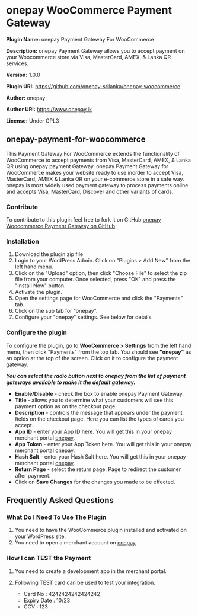 # onepay WooCommerce Payment Gateway

**Plugin Name:** onepay Payment Gateway For WooCommerce

**Description:** onepay Payment Gateway allows you to accept payment on your Woocommerce store via Visa, MasterCard, AMEX, & Lanka QR services.

**Version:** 1.0.0

**Plugin URI:** https://github.com/onepay-srilanka/onepay-woocommerce

**Author:** onepay 

**Author URI:** https://www.onepay.lk

**License:** Under GPL3


## onepay-payment-for-woocommerce
This Payment Gateway For WooCommerce extends the functionality of WooCommerce to accept payments from Visa, MasterCard, AMEX, & Lanka QR using onepay payment Gateway. onepay Payment Gateway for WooCommerce makes your website ready to use inorder to accept Visa, MasterCard, AMEX & Lanka QR on your e-commerce store in a safe way.   onepay is most widely used payment gateway to process payments online and accepts Visa, MasterCard, Discover and other variants of cards.

### Contribute
To contribute to this plugin feel free to fork it on GitHub [onepay Woocommerce Payment Gateway on GitHub](https://github.com/onepay-srilanka/onepay-woocommerce)

### Installation
1. 	Download the plugin zip file
2. 	Login to your WordPress Admin. Click on "Plugins > Add New" from the left hand menu.
3.  Click on the "Upload" option, then click "Choose File" to select the zip file from your computer. Once selected, press "OK" and press the "Install Now" button.
4.  Activate the plugin.
5. 	Open the settings page for WooCommerce and click the "Payments" tab.
6. 	Click on the sub tab for "onepay".
7.	Configure your "onepay" settings. See below for details.

### Configure the plugin
To configure the plugin, go to __WooCommerce > Settings__ from the left hand menu, then click "Payments" from the top tab. You should see __"onepay"__ as an option at the top of the screen. Click on it to configure the payment gateway.

__*You can select the radio button next to onepay from the list of payment gateways available to make it the default gateway.*__

* __Enable/Disable__ - check the box to enable onepay Payment Gateway.
* __Title__ - allows you to determine what your customers will see this payment option as on the checkout page.
* __Description__ - controls the message that appears under the payment fields on the checkout page. Here you can list the types of cards you accept.
* __App ID__  - enter your App ID here. You will get this in your onepay merchant portal [onepay](https://merchant-v2.onepay.lk/#/login).
* __App Token__  - enter your App Token here. You will get this in your onepay merchant portal [onepay](https://merchant-v2.onepay.lk/#/login).
* __Hash Salt__  - enter your Hash Salt here. You will get this in your onepay merchant portal [onepay](https://merchant-v2.onepay.lk/#/login).
* __Return Page__  - select the return page. Page to redirect the customer after payment.
* Click on __Save Changes__ for the changes you made to be effected.

## Frequently Asked Questions


### What Do I Need To Use The Plugin

1.	You need to have the WooCommerce plugin installed and activated on your WordPress site.
2.	You need to open a merchant account on [onepay](https://merchant-v2.onepay.lk/#/login)

### How I can TEST the Payment
1.	You need to create a development app in the merchant portal.

2. Following TEST card can be used to test your integration.
    * Card No : 4242424242424242
    * Expiry Date : 10/23
    * CCV : 123

